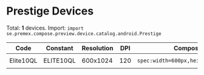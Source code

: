 # Prestige Devices

Total: **1** devices. Import: `import se.premex.compose.preview.device.catalog.android.Prestige`

| Code | Constant | Resolution | DPI | Compose Spec | Preview Usage |
|------|----------|------------|-----|-------------|---------------|
| Elite10QL | ELITE10QL | 600x1024 | 120 | `spec:width=600px,height=1024px,dpi=120` | `@Preview(device = Prestige.ELITE10QL)` |

<!-- Generated automatically. Do not edit manually. -->
